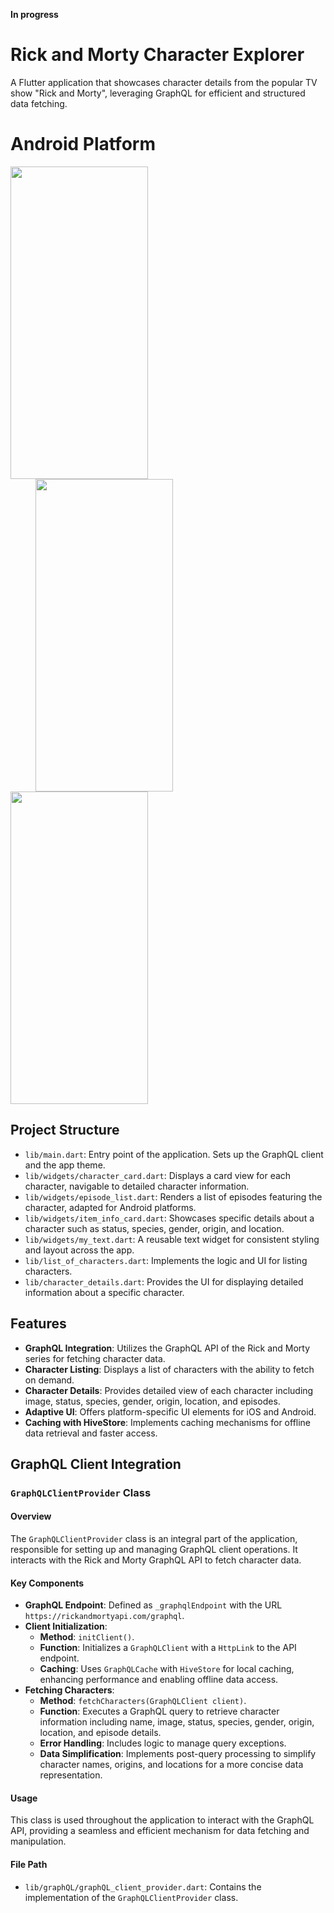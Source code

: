 **In progress**
# Rick and Morty Character Explorer

A Flutter application that showcases character details from the popular TV show "Rick and Morty", leveraging GraphQL for efficient and structured data fetching.

# Android Platform
<p align="left">
<img src="https://github.com/WebDevVenus/GraphQL_Flutter/blob/main/assets/pics/1.png" width="220" height="500" /> 
<img src="https://github.com/WebDevVenus/GraphQL_Flutter/blob/main/assets/pics/2.png" width="220" height="500" hspace="40"/>
<img src="https://github.com/WebDevVenus/GraphQL_Flutter/blob/main/assets/pics/3.png" width="220" height="500" hspace="0"/> 
</p>

## Project Structure

- `lib/main.dart`: Entry point of the application. Sets up the GraphQL client and the app theme.
- `lib/widgets/character_card.dart`: Displays a card view for each character, navigable to detailed character information.
- `lib/widgets/episode_list.dart`: Renders a list of episodes featuring the character, adapted for Android platforms.
- `lib/widgets/item_info_card.dart`: Showcases specific details about a character such as status, species, gender, origin, and location.
- `lib/widgets/my_text.dart`: A reusable text widget for consistent styling and layout across the app.
- `lib/list_of_characters.dart`: Implements the logic and UI for listing characters.
- `lib/character_details.dart`: Provides the UI for displaying detailed information about a specific character.


## Features

- **GraphQL Integration**: Utilizes the GraphQL API of the Rick and Morty series for fetching character data.
- **Character Listing**: Displays a list of characters with the ability to fetch on demand.
- **Character Details**: Provides detailed view of each character including image, status, species, gender, origin, location, and episodes.
- **Adaptive UI**: Offers platform-specific UI elements for iOS and Android.
- **Caching with HiveStore**: Implements caching mechanisms for offline data retrieval and faster access.

## GraphQL Client Integration

### `GraphQLClientProvider` Class

#### Overview
The `GraphQLClientProvider` class is an integral part of the application, responsible for setting up and managing GraphQL client operations. It interacts with the Rick and Morty GraphQL API to fetch character data.

#### Key Components

- **GraphQL Endpoint**: Defined as `_graphqlEndpoint` with the URL `https://rickandmortyapi.com/graphql`.
- **Client Initialization**:
  - **Method**: `initClient()`.
  - **Function**: Initializes a `GraphQLClient` with a `HttpLink` to the API endpoint.
  - **Caching**: Uses `GraphQLCache` with `HiveStore` for local caching, enhancing performance and enabling offline data access.
- **Fetching Characters**:
  - **Method**: `fetchCharacters(GraphQLClient client)`.
  - **Function**: Executes a GraphQL query to retrieve character information including name, image, status, species, gender, origin, location, and episode details.
  - **Error Handling**: Includes logic to manage query exceptions.
  - **Data Simplification**: Implements post-query processing to simplify character names, origins, and locations for a more concise data representation.

#### Usage
This class is used throughout the application to interact with the GraphQL API, providing a seamless and efficient mechanism for data fetching and manipulation.

#### File Path
- `lib/graphQL/graphQL_client_provider.dart`: Contains the implementation of the `GraphQLClientProvider` class.


